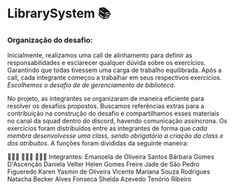 # LibrarySystem 📚

### Organização do desafio:

Inicialmente, realizamos uma call de alinhamento para definir as responsabilidades e esclarecer qualquer dúvida sobre os exercícios. Garantindo que todas tivessem uma carga de trabalho equilibrada. Após a call, cada integrante começou a trabalhar em seus respectivos exercícios. *Escolhemos o desafio de de gerenciamento de biblioteca*.

No projeto, as integrantes se organizaram de maneira eficiente para resolver os desafios propostos. Buscamos referências extras para a contribuição na construção do desafio e compartilhamos esses materiais no canal da squad dentro do discord, havendo comunicação assíncrona. Os exercícios foram distribuídos entre as integrantes de forma que *cada membra desenvolvesse uma class, sendo obrigatório a criação da class e dos atribuitos*. A funções foram divididas da seguinte maneira:

👩🏼‍💻 👩🏾‍💻 👩🏿‍💻 Integrantes:
Emanoela de Oliveira Santos
Bárbara Gomes D'Ascenção
Daniela Velter
Helen Gomes Freire
Jade de São Pedro Figueredo
Karen Yasmin de Oliveira Vicente
Mariana Souza Rodrigues
Natacha Becker Alves Fonseca
Shelda Azevedo Tenório Ribeiro



